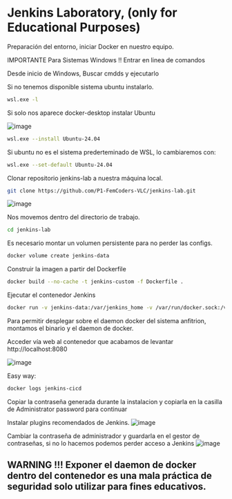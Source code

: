# Jenkins Laboratory, (only for Educational Purposes)

Preparación del entorno, iniciar Docker en nuestro equipo.

IMPORTANTE Para Sistemas Windows !! Entrar en linea de comandos 

Desde inicio de Windows, Buscar cmdds y ejecutarlo

Si no tenemos disponible sistema ubuntu instalarlo.

```bash
wsl.exe -l
```
Si solo nos aparece docker-desktop instalar Ubuntu

![image](https://github.com/user-attachments/assets/eed3e651-8333-425d-832e-e1fdf97cba40)

```bash
wsl.exe --install Ubuntu-24.04
```
Si ubuntu no es el sistema prederteminado de WSL, lo cambiaremos con:

```bash
wsl.exe --set-default Ubuntu-24.04
```

Clonar repositorio jenkins-lab a nuestra máquina local.

```bash
git clone https://github.com/P1-FemCoders-VLC/jenkins-lab.git
```
![image](https://github.com/user-attachments/assets/dbc328ca-4f76-4464-a4a5-7ad47a3c9a1d)

Nos movemos dentro del directorio de trabajo.

```bash
cd jenkins-lab
```

Es necesario montar un volumen persistente para no perder las configs.

```bash
docker volume create jenkins-data
```
Construir la imagen a partir del Dockerfile

```bash
docker build --no-cache -t jenkins-custom -f Dockerfile .
```

Ejecutar el contenedor Jenkins
```bash
docker run -v jenkins-data:/var/jenkins_home -v /var/run/docker.sock:/var/run/docker.sock -v /usr/local/bin/docker:/usr/local/bin/docker -it --rm --name jenkins-cicd -p 8080:8080 -p 50000:50000 jenkins-custom
```
Para permitir desplegar sobre el daemon docker del sistema anfitrion, montamos el binario y el daemon de docker. 


Acceder vía web al contenedor que acabamos de levantar
http://localhost:8080

![image](https://github.com/user-attachments/assets/cc724bcc-3a43-40d3-b2d7-22f0510c2b8a)

Easy way:
```bash
docker logs jenkins-cicd 
```
Copiar la contraseña generada durante la instalacion y copiarla en la casilla de Administrator password para continuar

Instalar plugins recomendados de Jenkins.
![image](https://github.com/user-attachments/assets/d4b61aae-8c59-4a0d-b6d9-82eab3986f70)

Cambiar la contraseña de administrador y guardarla en el gestor de contraseñas, si no lo hacemos podemos perder acceso a Jenkins
![image](https://github.com/user-attachments/assets/128dbe3c-9c77-4684-96de-188495c3b5b2)


## WARNING !!! Exponer el daemon de docker dentro del contenedor es una mala práctica de seguridad solo utilizar para fines educativos.
